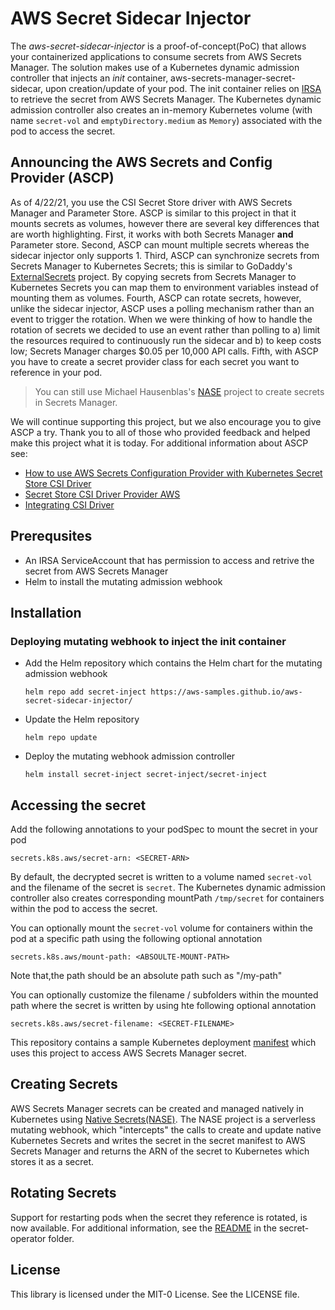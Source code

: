 # AWS Secret Sidecar Injector

The _aws-secret-sidecar-injector_ is a proof-of-concept(PoC) that allows your containerized applications to consume secrets from AWS Secrets Manager. The solution makes use of a Kubernetes dynamic admission controller that injects an _init_ container, aws-secrets-manager-secret-sidecar, upon creation/update of your pod. The init container relies on [IRSA](https://docs.aws.amazon.com/eks/latest/userguide/iam-roles-for-service-accounts.html) to retrieve the secret from AWS Secrets Manager. The Kubernetes dynamic admission controller also creates an in-memory Kubernetes volume (with name `secret-vol` and `emptyDirectory.medium` as `Memory`) associated with the pod to access the secret.

## Announcing the AWS Secrets and Config Provider (ASCP)

As of 4/22/21, you use the CSI Secret Store driver with AWS Secrets Manager and Parameter Store. ASCP is similar to this project in that it mounts secrets as volumes, however there are several key differences that are worth highlighting. First, it works with both Secrets Manager **and** Parameter store. Second, ASCP can mount multiple secrets whereas the sidecar injector only supports 1. Third, ASCP can synchronize secrets from Secrets Manager to Kubernetes Secrets; this is similar to GoDaddy's [ExternalSecrets](https://github.com/external-secrets/kubernetes-external-secrets) project. By copying secrets from Secrets Manager to Kubernetes Secrets you can map them to environment variables instead of mounting them as volumes. Fourth, ASCP can rotate secrets, however, unlike the sidecar injector, ASCP uses a polling mechanism rather than an event to trigger the rotation. When we were thinking of how to handle the rotation of secrets we decided to use an event rather than polling to a) limit the resources required to continuously run the sidecar and b) to keep costs low; Secrets Manager charges $0.05 per 10,000 API calls. Fifth, with ASCP you have to create a secret provider class for each secret you want to reference in your pod. 

> You can still use Michael Hausenblas's [NASE](https://github.com/mhausenblas/nase) project to create secrets in Secrets Manager. 

We will continue supporting this project, but we also encourage you to give ASCP a try. Thank you to all of those who provided feedback and helped make this project what it is today. For additional information about ASCP see: 

+ [How to use AWS Secrets Configuration Provider with Kubernetes Secret Store CSI Driver](https://aws.amazon.com/blogs/security/how-to-use-aws-secrets-configuration-provider-with-kubernetes-secrets-store-csi-driver/)
+ [Secret Store CSI Driver Provider AWS](https://github.com/aws/secrets-store-csi-driver-provider-aws)
+ [Integrating CSI Driver](https://docs.aws.amazon.com/secretsmanager/latest/userguide/integrating_csi_driver.html)

## Prerequsites 
- An IRSA ServiceAccount that has permission to access and retrive the secret from AWS Secrets Manager
- Helm to install the mutating admission webhook

## Installation

### Deploying mutating webhook to inject the init container 

- Add the Helm repository which contains the Helm chart for the mutating admission webhook 

  ```helm repo add secret-inject https://aws-samples.github.io/aws-secret-sidecar-injector/```

- Update the Helm repository 

  ```helm repo update```

- Deploy the mutating webhook admission controller

  ```helm install secret-inject secret-inject/secret-inject```

## Accessing the secret

Add the following annotations to your podSpec to mount the secret in your pod 

  ```secrets.k8s.aws/secret-arn: <SECRET-ARN>```
  
By default, the decrypted secret is written to a volume named `secret-vol` and the filename of the secret is `secret`. The Kubernetes dynamic admission controller also creates corresponding mountPath `/tmp/secret` for containers within the pod to access the secret.

You can optionally mount the `secret-vol` volume for containers within the pod at a specific path using the following optional annotation

  ```secrets.k8s.aws/mount-path: <ABSOULTE-MOUNT-PATH>```
  
Note that,the path should be an absolute path such as "/my-path"
  
You can optionally customize the filename / subfolders within the mounted path where the secret is written by using hte following optional annotation

   ```secrets.k8s.aws/secret-filename: <SECRET-FILENAME>```
   
This repository contains a sample Kubernetes deployment [manifest](https://github.com/aws-samples/aws-secret-sidecar-injector/blob/master/kubernetes-manifests/webserver.yaml) which uses this project to access AWS Secrets Manager secret.  

## Creating Secrets

AWS Secrets Manager secrets can be created and managed natively in Kubernetes using [Native Secrets(NASE)](https://github.com/mhausenblas/nase). The NASE project is a serverless mutating webhook, which "intercepts" the calls to create and update native Kubernetes Secrets and writes the secret in the secret manifest to AWS Secrets Manager and returns the ARN of the secret to Kubernetes which stores it as a secret.

## Rotating Secrets

Support for restarting pods when the secret they reference is rotated, is now available.  For additional information, see the [README](https://github.com/aws-samples/aws-secret-sidecar-injector/blob/master/secret-operator/README.md) in the secret-operator folder. 

## License

This library is licensed under the MIT-0 License. See the LICENSE file.

